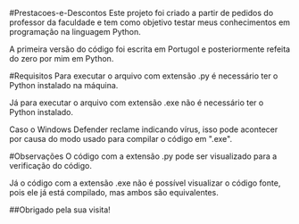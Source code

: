 #Prestacoes-e-Descontos
Este projeto foi criado a partir de pedidos do professor da faculdade e tem como objetivo testar meus conhecimentos em programação na linguagem Python.

A primeira versão do código foi escrita em Portugol e posteriormente refeita do zero por mim em Python.

#Requisitos
Para executar o arquivo com extensão .py é necessário ter o Python instalado na máquina.

Já para executar o arquivo com extensão .exe não é necessário ter o Python instalado.

Caso o Windows Defender reclame indicando vírus, isso pode acontecer por causa do modo usado para compilar o código em ".exe".

#Observações
O código com a extensão .py pode ser visualizado para a verificação do código.

Já o código com a extensão .exe não é possível visualizar o código fonte, pois ele já está compilado, mas ambos são equivalentes.

##Obrigado pela sua visita!
